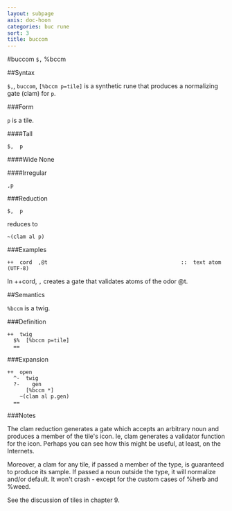 ```yaml
---
layout: subpage
axis: doc-hoon
categories: buc rune
sort: 3
title: buccom
---
```


#buccom `$,` %bccm

##Syntax

`$,`, `buccom`, `[%bccm p=tile]` is a synthetic rune that produces a
normalizing gate (clam) for `p`.

###Form

`p` is a tile.

####Tall

    $,  p

####Wide
None

####Irregular

    ,p

###Reduction

    $,  p

reduces to

    ~(clam al p)

###Examples

    ++  cord  ,@t                                           ::  text atom (UTF-8)

In ++cord, `,` creates a gate that validates atoms of the odor @t.

##Semantics

`%bccm` is a twig.

###Definition

    ++  twig
      $%  [%bccm p=tile]
      ==

###Expansion

    ++  open
      ^-  twig
      ?-    gen
          [%bccm *]
        ~(clam al p.gen)
      ==

###Notes

The clam reduction generates a gate which accepts an arbitrary noun and produces a member of the tile's icon. Ie, clam generates a validator function for the icon. Perhaps you can see how this might be useful, at least, on the Internets.

Moreover, a clam for any tile, if passed a member of the type, is guaranteed to produce its sample. If passed a noun outside the type, it will normalize and/or default. It won't crash - except for the custom cases of %herb and %weed.

See the discussion of tiles in chapter 9.

